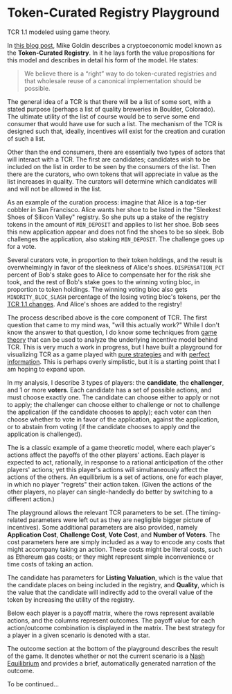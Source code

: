 # Token-Curated Registry Playground
TCR 1.1 modeled using game theory.

In [this blog post](https://medium.com/@ilovebagels/token-curated-registries-1-0-61a232f8dac7), Mike Goldin describes a cryptoeconomic model known as the **Token-Curated Registry**. In it he lays forth the value propositions for this model and describes in detail his form of the model. He states:

> We believe there is a “right” way to do token-curated registries and that wholesale reuse of a canonical implementation should be possible.

The general idea of a TCR is that there will be a list of some sort, with a stated purpose (perhaps a list of quality breweries in Boulder, Colorado). The ultimate utility of the list of course would be to serve some end consumer that would have use for such a list. The mechanism of the TCR is designed such that, ideally, incentives will exist for the creation and curation of such a list.

Other than the end consumers, there are essentially two types of actors that will interact with a TCR. The first are candidates; candidates wish to be included on the list in order to be seen by the consumers of the list. Then there are the curators, who own tokens that will appreciate in value as the list increases in quality. The curators will determine which candidates will and will not be allowed in the list.

As an example of the curation process: imagine that Alice is a top-tier cobbler in San Francisco. Alice wants her shoe to be listed in the "Sleekest Shoes of Silicon Valley" registry. So she puts up a stake of the registry tokens in the amount of `MIN_DEPOSIT` and applies to list her shoe. Bob sees this new application appear and does not find the shoes to be so sleek. Bob challenges the application, also staking `MIN_DEPOSIT`. The challenge goes up for a vote.

Several curators vote, in proportion to their token holdings, and the result is overwhelmingly in favor of the sleekness of Alice's shoes. `DISPENSATION_PCT
` percent of Bob's stake goes to Alice to compensate her for the risk she took, and the rest of Bob's stake goes to the winning voting bloc, in proportion to token holdings. The winning voting bloc also gets `MINORITY_BLOC_SLASH` percentage of the losing voting bloc's tokens, per the [TCR 1.1 changes](https://medium.com/@ilovebagels/token-curated-registries-1-1-2-0-tcrs-new-theory-and-dev-updates-34c9f079f33d). And Alice's shoes are added to the registry!

The process described above is the core component of TCR. The first question that came to my mind was, "will this actually work?" While I don't know the answer to that question, I do know some techniques from [game theory](https://en.wikipedia.org/wiki/Game_theory) that can be used to analyze the underlying incentive model behind TCR. This is very much a work in progress, but I have built a playground for visualizing TCR as a game played with [pure strategies](https://en.wikipedia.org/wiki/Strategy_%28game_theory%29#Pure_and_mixed_strategies) and with [perfect information](https://en.wikipedia.org/wiki/Perfect_information). This is perhaps overly simplistic, but it is a starting point that I am hoping to expand upon.

In my analysis, I describe 3 types of players: the **candidate**, the **challenger**, and 1 or more **voters**. Each candidate has a set of possible actions, and must choose exactly one. The candidate can choose either to apply or not to apply; the challenger can choose either to challenge or not to challenge the application (if the candidate chooses to apply); each voter can then choose whether to vote in favor of the application, against the application, or to abstain from voting (if the candidate chooses to apply *and* the application is challenged).

The is a classic example of a game theoretic model, where each player's actions affect the payoffs of the other players' actions. Each player is expected to act, rationally, in response to a rational anticipation of the other players' actions; yet this player's actions will simultaneously affect the actions of the others. An equilibrium is a set of actions, one for each player, in which no player "regrets" their action taken. (Given the actions of the other players, no player can single-handedly do better by switching to a different action.)

The playground allows the relevant TCR parameters to be set. (The timing-related parameters were left out as they are negligible bigger picture of incentives). Some additional parameters are also provided, namely **Application Cost**, **Challenge Cost**, **Vote Cost**, and **Number of Voters**. The cost parameters here are simply included as a way to encode any costs that might accompany taking an action. These costs might be literal costs, such as Ethereum gas costs; or they might represent simple inconvenience or time costs of taking an action.

The candidate has parameters for **Listing Valuation**, which is the value that the candidate places on being included in the registry, and **Quality**, which is the value that the candidate will indirectly add to the overall value of the token by increasing the utility of the registry.

Below each player is a payoff matrix, where the rows represent available actions, and the columns represent outcomes. The payoff value for each action/outcome combination is displayed in the matrix. The best strategy for a player in a given scenario is denoted with a star.

The outcome section at the bottom of the playground describes the result of the game. It denotes whether or not the current scenario is a [Nash Equilibrium](https://en.wikipedia.org/wiki/Nash_equilibrium) and provides a brief, automatically generated narration of the outcome.

To be continued...
